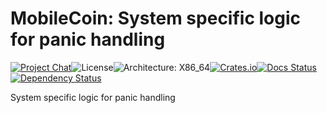 # MobileCoin: System specific logic for panic handling

[![Project Chat][chat-image]][chat-link]<!--
-->![License][license-image]<!--
-->![Architecture: X86_64][arch-image]<!--
-->[![Crates.io][crate-image]][crate-link]<!--
-->[![Docs Status][docs-image]][docs-link]<!--
-->[![Dependency Status][deps-image]][deps-link]

System specific logic for panic handling

[chat-image]: https://img.shields.io/discord/844353360348971068?style=flat-square
[chat-link]: https://discord.gg/mobilecoin
[license-image]: https://img.shields.io/crates/l/mc-sgx-panic-sys?style=flat-square
[arch-image]: https://img.shields.io/badge/arch-x86__64-blue?style=flat-square
[crate-image]: https://img.shields.io/crates/v/mc-sgx-panic-sys.svg?style=flat-square
[crate-link]: https://crates.io/crates/mc-sgx-panic-sys
[docs-image]: https://img.shields.io/docsrs/mc-sgx-panic-sys?style=flat-square
[docs-link]: https://docs.rs/crate/mc-sgx-panic-sys
[deps-image]: https://deps.rs/crate/mc-sgx-panic-sys/0.1.0/status.svg?style=flat-square
[deps-link]: https://deps.rs/crate/mc-sgx-panic-sys/0.1.0
